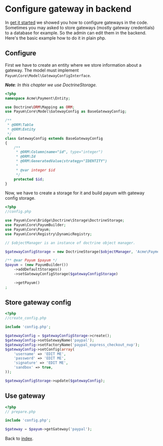 # Configure gateway in backend

In [get it started](get_it_started.md) we showed you how to configure gateways in the code. 
Sometimes you may asked to store gateways (mostly gateway credentials) to a database for example. 
So the admin can edit them in the backend. Here's the basic example how to do it in plain php. 
   
## Configure

First we have to create an entity where we store information about a gateway. 
The model must implement `Payum\Core\Model\GatewayConfigInterface`.

_**Note**: In this chapter we use DoctrineStorage._

```php
<?php
namespace Acme\Payment\Entity;

use Doctrine\ORM\Mapping as ORM;
use Payum\Core\Model\GatewayConfig as BaseGatewayConfig;

/**
 * @ORM\Table
 * @ORM\Entity
 */
class GatewayConfig extends BaseGatewayConfig
{
    /**
     * @ORM\Column(name="id", type="integer")
     * @ORM\Id
     * @ORM\GeneratedValue(strategy="IDENTITY")
     *
     * @var integer $id
     */
    protected $id;
}
```

Now, we have to create a storage for it and build payum with gateway config storage.

```php
<?php
//config.php

use Payum\Core\Bridge\Doctrine\Storage\DoctrineStorage;
use Payum\Core\PayumBuilder;
use Payum\Core\Payum;
use Payum\Core\Registry\DynamicRegistry;

// $objectManager is an instance of doctrine object manager.

$gatewayConfigStorage = new DoctrineStorage($objectManager, 'Acme\Payment\Entity\GatewayConfig');

/** @var Payum $payum */
$payum = (new PayumBuilder())
    ->addDefaultStorages()
    ->setGatewayConfigStorage($gatewayConfigStorage)

    ->getPayum()
;
```

## Store gateway config

```php
<?php
//create_config.php

include 'config.php';

$gatewayConfig = $gatewayConfigStorage->create();
$gatewayConfig->setGatewayName('paypal');
$gatewayConfig->setFactoryName('paypal_express_checkout_nvp');
$gatewayConfig->setConfig(array(
    'username' => 'EDIT ME',
    'password' => 'EDIT ME',
    'signature' => 'EDIT ME',
    'sandbox' => true,
));

$gatewayConfigStorage->update($gatewayConfig);
```

## Use gateway

```php
<?php
// prepare.php

include 'config.php';

$gateway = $payum->getGateway('paypal');
```

Back to [index](index.md).

 
 

